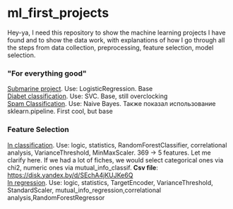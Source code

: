 # ml_first_projects
Hey-ya, I need this repository to show the machine learning projects I have found and to show the data work, with explanations of how I go through all the steps from data collection, preprocessing, feature selection, model selection.  
### "For everything good"  
[Submarine project](https://github.com/Exfell/ml_beggining/blob/main/projects/submarine_project.ipynb). Use: LogisticRegression. Base  
[Diabet classification](https://github.com/Exfell/ml_beggining/blob/main/projects/Diabet_classification.ipynb). Use: SVC. Base, still overclocking  
[Spam Classification](https://github.com/Exfell/ml_beggining/blob/main/projects/spam_classifier.ipynb). Use: Naive Bayes. Также показал использование sklearn.pipeline. First cool, but base  
### Feature Selection  
[In classification](https://github.com/Exfell/ml_beggining/blob/main/projects/Feature%20Selection/classification_easy.ipynb). Use: logic, statistics,  RandomForestClassifier, correlational analysis, VarianceThreshold, MinMaxScaler. 369 -> 5 features. Let me clarify here. If we had a lot of fiches, we would select categorical ones via chi2, numeric ones via mutual_info_classif. **Csv file**: https://disk.yandex.by/d/SEchA4jKUJKe6Q    
[In regression](https://github.com/Exfell/ml_beggining/blob/main/projects/Feature%20Selection/regression.ipynb). Use: logic, statistics, TargetEncoder, VarianceThreshold, StandardScaler, mutual_info_regression,correlational analysis,RandomForestRegressor  
